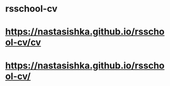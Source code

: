 # rsschool-cv
# https://nastasishka.github.io/rsschool-cv/cv
# https://nastasishka.github.io/rsschool-cv/
